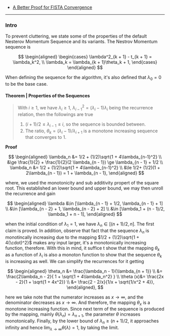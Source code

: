 - [A Better Proof for FISTA Convergence](Proximal%20Methods/A%20Better%20Proof%20for%20FISTA%20Convergence.md)

---
### **Intro**

To prevent cluttering, we state some of the properties of the default Nesterov Momentum Sequence and its variants. The Nestrov Momentum sequence is 

$$
\begin{aligned}    
    \begin{cases}
        \lambda^2_{k + 1} - t_{k + 1} = \lambda_k^2, 
        \\
        \lambda_k = \lambda_{k + 1}\theta_k + 1, 
    \end{cases}
\end{aligned}
$$

When defining the sequence for the algorithm, it's also defined that $\lambda_0 = 0$ to be the base case. 


#### **Theorem | Properties of the Sequences**
> With $i\ge 1$, we have $\lambda_i \ge 1$, $\lambda_{i -1}^2 = (\lambda_i - 1)\lambda_i$ being the recurrence relation, then the followings are true 
> 1. $(i + 1)/2 \le \lambda_{i - 1}\le i$, so the sequence is bounded between. 
> 2. The ratio, $\theta_k = (\lambda_i - 1)/\lambda_{i + 1}$ is a monotone increasing sequence that converges to $1$. 

**Proof**

$$
\begin{aligned}
    \lambda_n &= 1/2 + (1/2)\sqrt{1 + 4\lambda_{n-1}^2}
    \\
    &\ge \frac{1}{2} + \frac{1}{2}(2 \lambda_{n - 1}) \ge \lambda_{n - 1} + 1/2
    \\
    \lambda_n &= 1/2 + (1/2)\sqrt{1 + 4\lambda_{n-1}^2}
    \\
    &\le  1/2+ (1/2)(1 + 2\lambda_{n - 1}) = 1 + \lambda_{n - 1},
\end{aligned}
$$

where, we used the monotonicity and sub additivity propert of the square root. This established an lower bound and upper bound, we may then unroll the recurrence and gain 

$$
\begin{aligned}
    \lambda &\in [\lambda_{n - 1} + 1/2, \lambda_{n - 1} + 1] 
    \\
    &\in [\lambda_{n - 2} + 1, \lambda_{n - 2} + 2]
    \\
    &\in [\lambda_1 + (n - 1)/2, \lambda_1 + n - 1], 
\end{aligned}
$$

when the initial condition of $\lambda_1 = 1$, we have $\lambda_n \in [(n + 1)/2, n]$. The first claim is proved. In addition, observe that fact that the sequence $\lambda_n$ is monotincally increasing due to the mapping $1/2 + (1/2)\sqrt{1 + 4(\cdot)^2}$ makes any input larger, it's a monotonically increasing function, therefore. With this in mind, it suffice t show that the mapping $\theta_k$ as a function of $\lambda_{i}$ is also a monoton function to show that the sequence $\theta_k$ is increasing as well. We can simplify the recurrences for it getting 

$$
\begin{aligned}
    \theta_n &= \frac{\lambda_n - 1}{\lambda_{n + 1}}
    \\
    &= \frac{2\lambda_n - 2}{
        1 + \sqrt{1 + 4\lambda_n^2}
    }
    \\
    \theta (x)&= \frac{2x - 2}{1 + \sqrt{1 + 4x^2}}
    \\
    &= \frac{2 - 2/x}{1/x + \sqrt{1/x^2 + 4}}, 
\end{aligned}, 
$$

here we take note that the numerator increases as $x\rightarrow \infty$, and the denominator decreases as $x\rightarrow \infty$. And therefore, the mapping $\theta_x$ is a monotone increasing function. Since next term of the sequence is produced by the mapping, mainly $\theta(\lambda_n) = \lambda_{n + 1}$, the parameter $\theta$ increases monotonically. Finally, by the lower bound of $\lambda_n \ge (n + 1)/2$, it approaches infinity and hence $\lim_{\lambda\rightarrow \infty}\theta(\lambda) = 1$, by taking the limit. 